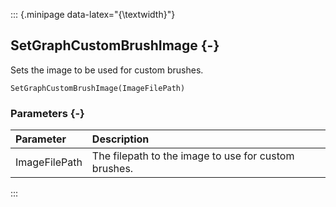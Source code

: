 ::: {.minipage data-latex="{\textwidth}"}
## SetGraphCustomBrushImage {-}

Sets the image to be used for custom brushes.

```{sql}
SetGraphCustomBrushImage(ImageFilePath)
```

### Parameters {-}

**Parameter** | **Description**
| :-- | :-- |
ImageFilePath | The filepath to the image to use for custom brushes.
:::
